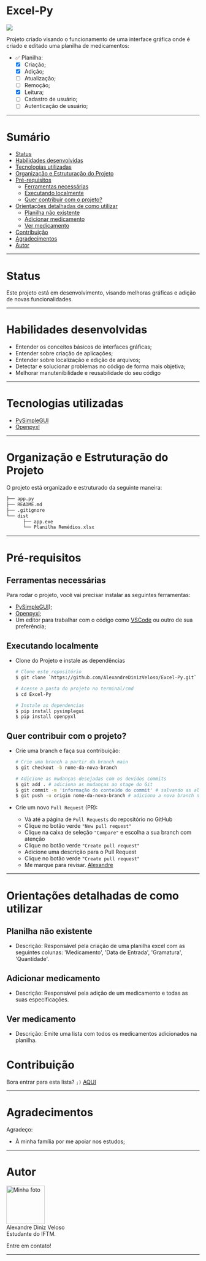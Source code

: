 # Excel-Py
<img src="https://img.shields.io/static/v1?label=Version&message=1.0.0&color=FF2102&style=for-the-badge&logo="/>

Projeto criado visando o funcionamento de uma interface gráfica onde é criado e editado uma planilha de medicamentos:

 - :white_check_mark: Planilha:
    - [x] Criação;
    - [x] Adição;
    - [ ] Atualização;
    - [ ] Remoção;
    - [x] Leitura;
    - [ ] Cadastro de usuário;
    - [ ] Autenticação de usuário;

---

# Sumário

- [Status](#status)
- [Habilidades desenvolvidas](#habilidades-desenvolvidas)
- [Tecnologias utilizadas](#tecnologias-utilizadas)
- [Organização e Estruturação do Projeto](#organização-e-estruturação-do-projeto)
- [Pré-requisitos](#pré-requisitos)
  - [Ferramentas necessárias](#ferramentas-necessárias)
  - [Executando localmente](#Executando-localmente)
  - [Quer contribuir com o projeto?](#quer-contribuir-com-o-projeto)
- [Orientações detalhadas de como utilizar](#orientações-detalhadas-de-como-utilizar)
  - [Planilha não existente](#Planilha-não-existente)
  - [Adicionar medicamento](#Adicionar-medicamento)
  - [Ver medicamento](#Ver-medicamento)
- [Contribuição](#contribuição)
- [Agradecimentos](#agradecimentos)
- [Autor](#autor)

---

# Status

Este projeto está em desenvolvimento, visando melhoras gráficas e adição de novas funcionalidades.

---

# Habilidades desenvolvidas

- Entender os conceitos básicos de interfaces gráficas;
- Entender sobre criação de aplicações;
- Entender sobre localização e edição de arquivos;
- Detectar e solucionar problemas no código de forma mais objetiva;
- Melhorar manutenibilidade e reusabilidade do seu código

---

# Tecnologias utilizadas

- [PySimpleGUI](https://www.pysimplegui.org/)
- [Openpyxl](https://foss.heptapod.net/openpyxl/openpyxl)

---

# Organização e Estruturação do Projeto

O projeto está organizado e estruturado da seguinte maneira:
```bash
├── app.py
├── README.md
├── .gitignore
└── dist
      ├── app.exe
      └── Planilha Remédios.xlsx
```
---

# Pré-requisitos

## Ferramentas necessárias

Para rodar o projeto, você vai precisar instalar as seguintes ferramentas:
 - [PySimpleGUI](https://www.pysimplegui.org/));
 - [Openpyxl](https://foss.heptapod.net/openpyxl/openpyxl);
 - Um editor para trabalhar com o código como [VSCode](https://code.visualstudio.com/) ou outro de sua preferência;

## Executando localmente

 - Clone do Projeto e instale as dependências

    ```bash
    # Clone este repositório
    $ git clone `https://github.com/AlexandreDinizVeloso/Excel-Py.git`

    # Acesse a pasta do projeto no terminal/cmd
    $ cd Excel-Py
    
    # Instale as dependencias
    $ pip install pysimplegui
    $ pip install openpyxl
    ```


## Quer contribuir com o projeto?

  - Crie uma branch e faça sua contribuição:

    ```bash
    # Crie uma branch a partir da branch main
    $ git checkout -b nome-da-nova-branch

    # Adicione as mudanças desejadas com os devidos commits
    $ git add . # adiciona as mudanças ao stage do Git
    $ git commit -m 'informação do conteúdo do commit' # salvando as alterações de cada pequena alteração em um commit
    $ git push -u origin nome-da-nova-branch # adiciona a nova branch no repositório remoto do Projeto
    ```
  - Crie um novo `Pull Request` (PR):
     - Vá até a página de `Pull Requests` do repositório no GitHub
     - Clique no botão verde `"New pull request"`
     - Clique na caixa de seleção `"Compare"` e escolha a sua branch com atenção
     - Clique no botão verde `"Create pull request"`
     - Adicione uma descrição para o Pull Request
     - Clique no botão verde `"Create pull request"`
     - Me marque para revisar. [Alexandre](https://github.com/AlexandreDinizVeloso)

---

# Orientações detalhadas de como utilizar

## Planilha não existente

 - Descrição: Responsável pela criação de uma planilha excel com as seguintes colunas: 'Medicamento', 'Data de Entrada', 'Gramatura', 'Quantidade'.
     
## Adicionar medicamento

- Descrição: Responsável pela adição de um medicamento e todas as suas especificações.


## Ver medicamento

- Descrição: Emite uma lista com todos os medicamentos adicionados na planilha. 

# Contribuição

Bora entrar para esta lista? `;)` [AQUI](#pré-requisitos) 

---

# Agradecimentos

Agradeço:
 - À minha família por me apoiar nos estudos;

---

# Autor

 <img src="https://avatars.githubusercontent.com/u/80282868" width="100px;" alt="Minha foto"/>
 <br />
  Alexandre Diniz Veloso
<br />
  Estudante do IFTM.

Entre em contato!

---
